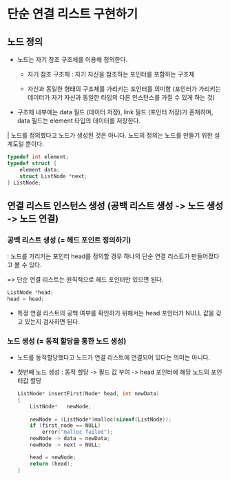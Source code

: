 # 단순 연결 리스트 구현하기

## 노드 정의

- 노드는 자기 참조 구조체를 이용해 정의한다.

	- 자기 참조 구조체 : 자기 자신을 참조하는 포인터를 포함하는 구조체

	- 자신과 동일한 형태의 구조체를 가리키는 포인터를 의미함 (포인터가 가리키는 데이터가 자기 자신과 동일한 타입의 다른 인스턴스를 가질 수 있게 하는 것)

- 구조체 내부에는 data 필드 (데이터 저장), link 필드 (포인터 저장)가 존재하며, data 필드는 element 타입의 데이터를 저장한다.

| 노드를 정의했다고 노드가 생성된 것은 아니다. 노드의 정의는 노드를 만들기 위한 설계도일 뿐이다.

```C
typedef int element;
typedef struct {
	element data;
	struct ListNode *next;
} ListNode;
```

## 연결 리스트 인스턴스 생성 (공백 리스트 생성 -> 노드 생성 -> 노드 연결)

### 공백 리스트 생성 (= 헤드 포인트 정의하기)

: 노드를 가리키는 포인터 head를 정의할 경우 하나의 단순 연결 리스트가 만들어졌다고 볼 수 있다.

=> 단순 연결 리스트는 원칙적으로 헤드 포인터만 있으면 된다.

```C
ListNode *head;
head = head;
```

- 특정 연결 리스트의 공백 여부를 확인하기 위해서는 head 포인터가 NULL 값을 갖고 있는지 검사하면 된다.

### 노드 생성 (= 동적 할당을 통한 노드 생성)

- 노드를 동적할당했다고 노드가 연결 리스트에 연결되어 있다는 의미는 아니다.

- 첫번째 노드 생성 : 동적 할당 -> 필드 값 부여 -> head 포인터에 해당 노드의 포인터값 할당
	
	```C
	ListNode* insertFirst(Node* head, int newData)
	{
		ListNode*	newNode;
		
		newNode = (ListNode*)malloc(sizeof(ListNode));
		if (first_node == NULL)
			error("malloc failed");
		newNode -> data = newData;
		newNode -> next = NULL;

		head = newNode;
		return (head);
	}
	```